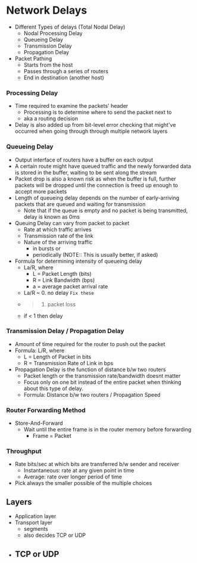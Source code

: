 # Network Delays

- Different Types of delays (Total Nodal Delay)
	- Nodal Processing Delay
	- Queueing Delay
	- Transmission Delay
	- Propagation Delay
- Packet Pathing
	- Starts from the host 
	- Passes through a series of routers
	- End in destination (another host)

### Processing Delay
- Time required to examine the packets' header 
	- Processing is to determine where to send the packet next to
	- aka a routing decision
- Delay is also added up from bit-level error checking that might've occurred when going through through multiple network layers

### Queueing Delay
- Output interface of routers have a buffer on each output
- A certain route might have queued traffic and the newly forwarded data is stored in the buffer, waiting to be sent along the stream
- Packet drop is also a known risk as when the buffer is full, further packets will be dropped until the connection is freed up enough to accept more packets
- Length of queueing delay depends on the number of early-arriving packets that are queued and waiting for transmission
	- Note that if the queue is empty and no packet is being transmitted, delay is known as 0ms
- Queuing Delay can vary from packet to packet
	- Rate at which traffic arrives
	- Transmission rate of the link
	- Nature of the arriving traffic
		- in bursts or
		- periodically (NOTE:: This is usually better, if asked)
- Formula for determining intensity of queueing delay
	- La/R, where
		- L = Packet Length (bits)
		- R = Link Bandwidth (bps)
		- a = average packet arrival rate
	- La/R ~ 0. no delay  `Fix these`
	-  > 1. packet loss
	- if < 1 then delay

### Transmission Delay / Propagation Delay
- Amount of time required for the router to push out the packet
- Formula: L/R, where
	- L = Length of Packet in bits
	- R = Transmission Rate of Link in bps
- Propagation Delay is the function of distance b/w two routers
	- Packet length or the transmission rate/bandwidth doesnt matter
	- Focus only on one bit instead of the entire packet when thinking about this type of delay. 
	- Formula: Distance b/w two routers / Propagation Speed


### Router Forwarding Method
- Store-And-Forward
	- Wait until the entire frame is in the router memory before forwarding
		- Frame = Packet


### Throughput
- Rate bits/sec at which bits are transferred b/w sender and receiver
	- Instantaneous: rate at any given point in time
	- Average: rate over longer period of time
- Pick always the smaller possible of the multiple choices

## Layers
- Application layer
- Transport layer
	- segments
	- also decides TCP or UDP
- TCP or UDP
	- 